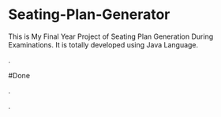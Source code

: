 # Seating-Plan-Generator

This is My Final Year Project of Seating Plan Generation During Examinations. It is totally developed using Java Language.


















































.





















































#Done










































































































.




































































































































































































































































































































































































































































































.






































